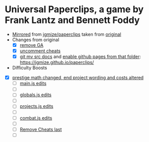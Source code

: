 # Universal Paperclips, a game by Frank Lantz and Bennett Foddy

- [Mirrored](./mirror.sh) from [jgmize/paperclips](https://github.com/jgmize/paperclips) taken from [original](http://www.decisionproblem.com/paperclips/)
- Changes from original
  - [X] [remove GA](https://github.com/jgmize/paperclips/commit/2d3b2a2aaab01e9ee9f75e4975f803664b991c81)
  - [X] [uncomment cheats](https://github.com/jgmize/paperclips/commit/c3d578606b749bbf08ae4902a2e34a70fe370071)
  - [X] [git mv src docs](https://github.com/jgmize/paperclips/commit/4cacf17a4269ad680fb1569cf8e3355650bfc738) and [enable github pages from that folder](https://help.github.com/articles/configuring-a-publishing-source-for-github-pages/#publishing-your-github-pages-site-from-a-docs-folder-on-your-master-branch): https://jgmize.github.io/paperclips/
  
- Difficulty Boosts
- [X] [prestige math changed, end project wording and costs altered](https://github.com/Orvalla/harder_clips/commit/6ea9e1cea915e57595fdba2526c304d55d9deee1)
   - [ ]  [main.js edits]()
    - [ ] []()
   - [ ] [globals.js edits]()
    - [ ] []()
   - [ ] [projects.js edits]()
    - [ ] []()
   - [ ] [combat.js edits]()
    - [ ] []()
   - [ ] [Remove Cheats last]()
    - [ ] []()
